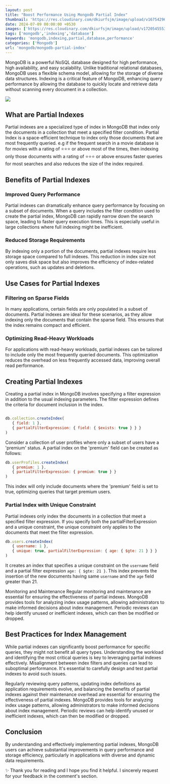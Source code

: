 ```yaml
---
layout: post
title: "Boost Performance Using Mongodb Partial Index"
thumbnail: 'https://res.cloudinary.com/dkiurfsjm/image/upload/v1675429691/MongoDB_jeatlj.jpg'
date: 2024-07-09 00:00:00 +0530
images: ['https://res.cloudinary.com/dkiurfsjm/image/upload/v1720545553/mongodb-partial-index_fpsr4a.jpg']
tags: ['mongodb','indexing','database']
keywords: 'mongodb,indexing,partial,database,performance'
categories: ['Mongodb']
url: 'mongodb/mongodb-partial-index'
---
```


MongoDB is a powerful NoSQL database designed for high performance, high availability, and easy scalability. Unlike traditional relational databases, MongoDB uses a flexible schema model, allowing for the storage of diverse data structures. Indexing is a critical feature of MongoDB, enhancing query performance by allowing the database to quickly locate and retrieve data without scanning every document in a collection.

![](https://res.cloudinary.com/dkiurfsjm/image/upload/v1720545553/mongodb-partial-index_fpsr4a.jpg)

## What are Partial Indexes

Partial indexes are a specialized type of index in MongoDB that index only the documents in a collection that meet a specified filter condition. Partial Index is a space-efficient technique to index only those documents that are most frequently queried. e.g if the frequent search in a movie database is for movies with a rating of ⭐⭐⭐ or above most of the times, then indexing only those documents with a rating of ⭐⭐⭐ or above ensures faster queries for most searches and also reduces the size of the index required.

## Benefits of Partial Indexes

### Improved Query Performance

Partial indexes can dramatically enhance query performance by focusing on a subset of documents. When a query includes the filter condition used to create the partial index, MongoDB can rapidly narrow down the search space, leading to faster query execution times. This is especially useful in large collections where full indexing might be inefficient.

### Reduced Storage Requirements

By indexing only a portion of the documents, partial indexes require less storage space compared to full indexes. This reduction in index size not only saves disk space but also improves the efficiency of index-related operations, such as updates and deletions.

## Use Cases for Partial Indexes
### Filtering on Sparse Fields

In many applications, certain fields are only populated in a subset of documents. Partial indexes are ideal for these scenarios, as they allow indexing only the documents that contain the sparse field. This ensures that the index remains compact and efficient.

### Optimizing Read-Heavy Workloads

For applications with read-heavy workloads, partial indexes can be tailored to include only the most frequently queried documents. This optimization reduces the overhead on less frequently accessed data, improving overall read performance.

## Creating Partial Indexes

Creating a partial index in MongoDB involves specifying a filter expression in addition to the usual indexing parameters. The filter expression defines the criteria for document inclusion in the index.

```javascript

db.collection.createIndex(
   { field: 1 },
   { partialFilterExpression: { field: { $exists: true } } }
)
```

Consider a collection of user profiles where only a subset of users have a 'premium' status. A partial index on the 'premium' field can be created as follows:

```javascript
db.userProfiles.createIndex(
   { premium: 1 },
   { partialFilterExpression: { premium: true } }
)
```
This index will only include documents where the 'premium' field is set to true, optimizing queries that target premium users.

### Partial Index with Unique Constraint

Partial indexes only index the documents in a collection that meet a specified filter expression. If you specify both the partialFilterExpression and a unique constraint, the unique constraint only applies to the documents that meet the filter expression.

```javascript
db.users.createIndex(
   { username: 1 },
   { unique: true, partialFilterExpression: { age: { $gte: 21 } } }
)
```
It creates an index that specifies a unique constraint on the `username` field and a partial filter expression `age: { $gte: 21 }`. This index prevents the insertion of the new documents having same `username` and the `age` field greater than 21.


Monitoring and Maintenance
Regular monitoring and maintenance are essential for ensuring the effectiveness of partial indexes. MongoDB provides tools for analyzing index usage patterns, allowing administrators to make informed decisions about index management. Periodic reviews can help identify unused or inefficient indexes, which can then be modified or dropped.

## Best Practices for Index Management

While partial indexes can significantly boost performance for specific queries, they might not benefit all query types. Understanding the workload and identifying the most critical queries is key to leveraging partial indexes effectively. Misalignment between index filters and queries can lead to suboptimal performance. It's essential to carefully design and test partial indexes to avoid such issues.

Regularly reviewing query patterns, updating index definitions as application requirements evolve, and balancing the benefits of partial indexes against their maintenance overhead are essential for ensuring the effectiveness of partial indexes. MongoDB provides tools for analyzing index usage patterns, allowing administrators to make informed decisions about index management. Periodic reviews can help identify unused or inefficient indexes, which can then be modified or dropped.

## Conclusion

By understanding and effectively implementing partial indexes, MongoDB users can achieve substantial improvements in query performance and storage efficiency, particularly in applications with diverse and dynamic data requirements.

✨ Thank you for reading and I hope you find it helpful. I sincerely request for your feedback in the comment's section.

